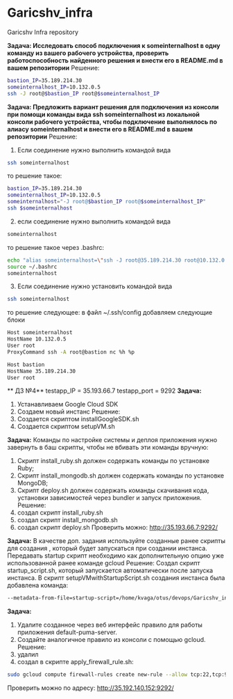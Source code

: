 # Garicshv_infra
Garicshv Infra repository

**Задача: Исследовать способ подключения к someinternalhost в одну команду из вашего рабочего устройства, проверить работоспособность найденного решения и внести его в README.md в вашем репозитории**
Решение: 
```bash
bastion_IP=35.189.214.30
someinternalhost_IP=10.132.0.5
ssh -J root@$bastion_IP root@$someinternalhost_IP
```
**Задача: Предложить вариант решения для подключения из консоли при помощи команды вида ssh someinternalhost из локальной консоли рабочего устройства, чтобы подключение выполнялось по алиасу someinternalhost и внести его в README.md в вашем репозитории**
Решение: 

1. Если соединение нужно выполнить командой вида
```bash
ssh someinternalhost
```
то решение такое:
```bash
bastion_IP=35.189.214.30
someinternalhost_IP=10.132.0.5
someinternalhost="-J root@$bastion_IP root@$someinternalhost_IP"
ssh $someinternalhost 
```
2. если соединение нужно выполнить командой вида
```bash
someinternalhost
```
то решение такое через .bashrc:
```bash
echo "alias someinternalhost=\"ssh -J root@35.189.214.30 root@10.132.0.5\"" >> ~/.bashrc 
source ~/.bashrc
someinternalhost
```
3. Если соединение нужно установить командой вида
```bash
ssh someinternalhost
```
то решение следующее:
в файл ~/.ssh/config добавляем следующие блоки
```bash
Host someinternalhost
HostName 10.132.0.5
User root
ProxyCommand ssh -A root@bastion nc %h %p

Host bastion
HostName 35.189.214.30
User root
```

** ДЗ №4**
testapp_IP = 35.193.66.7
testapp_port = 9292
**Задача:**
1. Устанавливаем Google Cloud SDK
2. Создаем новый инстанс
Решение:
1. Создается скриптом installGoogleSDK.sh
2. Создается скриптом setupVM.sh

**Задача:**
Команды по настройке системы и деплоя приложения нужно завернуть в баш скрипты, чтобы не вбивать эти команды вручную:
1. Скрипт install_ruby.sh должен содержать команды по установке Ruby;
2. Скрипт install_mongodb.sh должен содержать команды по установке MongoDB;
3. Скрипт deploy.sh должен содержать команды скачивания кода, установки зависимостей через bundler и запуск приложения.
Решение:
1. создал скрипт install_ruby.sh
2. создал скрипт install_mongodb.sh
3. создал скрипт deploy.sh
Проверить можно: http://35.193.66.7:9292/

**Задача:**
В качестве доп. задания используйте созданные ранее скрипты для создания , который будет запускаться при создании инстанса. Передавать startup скрипт необходимо как дополнительную опцию уже использованной ранее команде gcloud
Решение:
Создал скрипт startup_script.sh, который запускается автоматически после запуска инстанса. В скрипт setupVMwithStartupScript.sh создания инстанса была добавлена команда: 
```bash
--metadata-from-file=startup-script=/home/kvaga/otus/devops/Garicshv_infra/startup_script.sh
```

**Задача:**
1. Удалите созданное через веб интерфейс правило для работы приложения default-puma-server.
2. Создайте аналогичное правило из консоли с помощью gcloud.
Решение:
1. удалил
2. создал в скрипте apply_firewall_rule.sh:
```bash
sudo gcloud compute firewall-rules create new-rule --allow tcp:22,tcp:9292
```
Проверить можно по адресу: http://35.192.140.152:9292/
